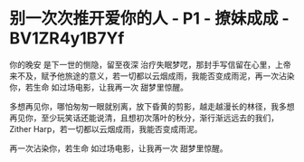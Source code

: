 # 别一次次推开爱你的人 - P1 - 撩妹成成 - BV1ZR4y1B7Yf

你的晚安 是下一世的恻隐，留至夜深 治疗失眠梦呓，那封手写信留在心里，上帝来不及，赋予他旅途的意义，若一切都以云烟成雨，我能否变成雨泥，再一次沾染你，若生命 如过场电影，让我再一次 甜梦里惊醒。

多想再见你，哪怕匆匆一眼就别离，放下昏黄的剪影，越走越漫长的林径，我多想再见你，至少玩笑话还能说清，且想初次落叶的秋分，渐行渐远远去的我们，Zither Harp，若一切都以云烟成雨，我能否变成雨泥。

再一次沾染你，若生命 如过场电影，让我再一次 甜梦里惊醒。